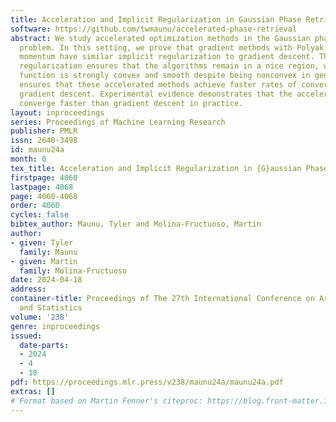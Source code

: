 ```yaml
---
title: Acceleration and Implicit Regularization in Gaussian Phase Retrieval
software: https://github.com/twmaunu/accelerated-phase-retrieval
abstract: We study accelerated optimization methods in the Gaussian phase retrieval
  problem. In this setting, we prove that gradient methods with Polyak or Nesterov
  momentum have similar implicit regularization to gradient descent. This implicit
  regularization ensures that the algorithms remain in a nice region, where the cost
  function is strongly convex and smooth despite being nonconvex in general. This
  ensures that these accelerated methods achieve faster rates of convergence than
  gradient descent. Experimental evidence demonstrates that the accelerated methods
  converge faster than gradient descent in practice.
layout: inproceedings
series: Proceedings of Machine Learning Research
publisher: PMLR
issn: 2640-3498
id: maunu24a
month: 0
tex_title: Acceleration and Implicit Regularization in {G}aussian Phase Retrieval
firstpage: 4060
lastpage: 4068
page: 4060-4068
order: 4060
cycles: false
bibtex_author: Maunu, Tyler and Molina-Fructuoso, Martin
author:
- given: Tyler
  family: Maunu
- given: Martin
  family: Molina-Fructuoso
date: 2024-04-18
address:
container-title: Proceedings of The 27th International Conference on Artificial Intelligence
  and Statistics
volume: '238'
genre: inproceedings
issued:
  date-parts:
  - 2024
  - 4
  - 18
pdf: https://proceedings.mlr.press/v238/maunu24a/maunu24a.pdf
extras: []
# Format based on Martin Fenner's citeproc: https://blog.front-matter.io/posts/citeproc-yaml-for-bibliographies/
---
```

